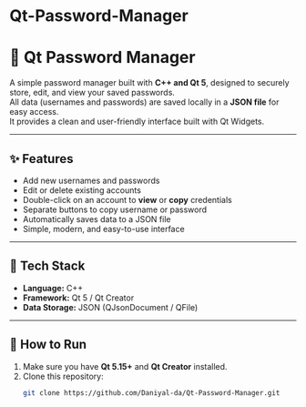 # Qt-Password-Manager
# 🔐 Qt Password Manager

A simple password manager built with **C++ and Qt 5**, designed to securely store, edit, and view your saved passwords.  
All data (usernames and passwords) are saved locally in a **JSON file** for easy access.  
It provides a clean and user-friendly interface built with Qt Widgets.

---

## ✨ Features
- Add new usernames and passwords  
- Edit or delete existing accounts  
- Double-click on an account to **view** or **copy** credentials  
- Separate buttons to copy username or password  
- Automatically saves data to a JSON file  
- Simple, modern, and easy-to-use interface  

---

## 🧰 Tech Stack
- **Language:** C++  
- **Framework:** Qt 5 / Qt Creator  
- **Data Storage:** JSON (QJsonDocument / QFile)  

---

## 🚀 How to Run
1. Make sure you have **Qt 5.15+** and **Qt Creator** installed.  
2. Clone this repository:
   ```bash
   git clone https://github.com/Daniyal-da/Qt-Password-Manager.git
